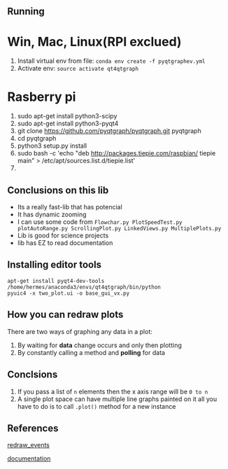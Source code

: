 ## Running

# Win, Mac, Linux(RPI exclued)
1. Install virtual env from file: `conda env create -f pyqtgraphev.yml`
2. Activate env: `source activate qt4qtgraph`

# Rasberry pi
1. sudo apt-get install python3-scipy
2. sudo apt-get install python3-pyqt4
3. git clone https://github.com/pyqtgraph/pyqtgraph.git pyqtgraph
4. cd pyqtgraph
5. python3 setup.py install
6. sudo bash -c 'echo "deb http://packages.tiepie.com/raspbian/ tiepie main" > /etc/apt/sources.list.d/tiepie.list'
7. 

## Conclusions on this lib

- Its a really fast-lib that has potencial
- It has dynamic zooming
- I can use some code from `Flowchar.py PlotSpeedTest.py plotAutoRange.py ScrollingPlot.py LinkedViews.py MultiplePlots.py`
- Lib is good for science projects
- lib has EZ to read documentation


## Installing editor tools
```
apt-get install pyqt4-dev-tools
/home/hermes/anaconda3/envs/qt4qtgraph/bin/python
pyuic4 -x two_plot.ui -o base_gui_vx.py
```
## How you can redraw plots
There are two ways of graphing any data in a plot:
1. By waiting for **data** change occurs and only then plotting
2. By constantly calling a method and **polling** for data


## Conclsions

1. If you pass a list of `n` elements then the x axis range will be `0 to n`
2. A single plot space can have multiple line graphs painted on it all you have to do is to call `.plot()` method for a new instance 



## References
[redraw_events](http://stackoverflow.com/questions/20873259/pyqt-how-to-dynamically-update-widget-property-on-outer-variable-value-change)

[documentation](http://www.pyqtgraph.org/documentation/graphicsItems/plotitem.html#pyqtgraph.PlotItem.showGrid)
